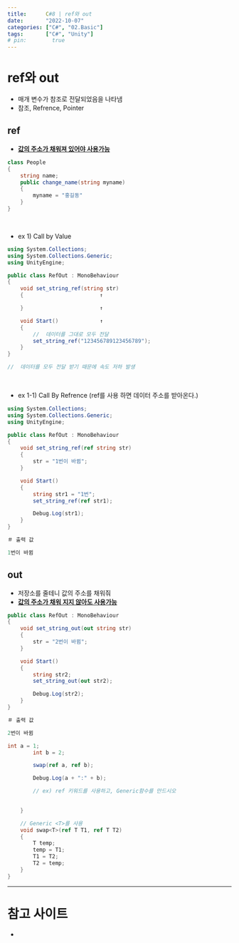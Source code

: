 ```yaml
---
title:      C#8 | ref와 out
date:       "2022-10-07"
categories: ["C#", "02.Basic"]
tags:       ["C#", "Unity"]
# pin:        true
---
```


# ref와 out
- 매개 변수가 참조로 전달되었음을 나타냄
- 참조, Refrence, Pointer

## ref
- **<u>값의 주소가 채워져 있어야 사용가능</u>**

```c#
class People
{
    string name;
    public change_name(string myname)
    {
        myname = "홍길동"
    }
}
```
<br>

- ex 1)  Call by Value

```c#
using System.Collections;
using System.Collections.Generic;
using UnityEngine;

public class RefOut : MonoBehaviour
{
    void set_string_ref(string str)
    {                        ↑

    }                        ↑

    void Start()             ↑
    {
        //  데이터를 그대로 모두 전달
        set_string_ref("123456789123456789");
    }
}

//  데이터를 모두 전달 받기 때문에 속도 저하 발생
```
<br>

- ex 1-1)  Call By Refrence (ref를 사용 하면 데이터 주소를 받아온다.)

```c#
using System.Collections;
using System.Collections.Generic;
using UnityEngine;

public class RefOut : MonoBehaviour
{
    void set_string_ref(ref string str)
    {
        str = "1번이 바뀜";
    }

    void Start()
    {
        string str1 = "1번"; 
        set_string_ref(ref str1);

        Debug.Log(str1);
    }
}
```

```c#
＃ 출력 값

1번이 바뀜
```

## out
- 저장소를 줄테니 값의 주소를 채워줘
- **<u>값의 주소가 채워 지지 않아도 사용가능</u>**

```c#
public class RefOut : MonoBehaviour
{
    void set_string_out(out string str)
    {
        str = "2번이 바뀜";
    }

    void Start()
    {
        string str2;
        set_string_out(out str2);

        Debug.Log(str2);
    }
}
```

```c#
＃ 출력 값

2번이 바뀜
```

```c#
int a = 1;
        int b = 2;

        swap(ref a, ref b);

        Debug.Log(a + ":" + b);

        // ex) ref 키워드를 사용하고, Generic함수를 만드시오

        
    }

    // Generic <T>를 사용
    void swap<T>(ref T T1, ref T T2)
    {
        T temp;
        temp = T1;
        T1 = T2;
        T2 = temp;
    }
}
```



---

# 참고 사이트
- []()